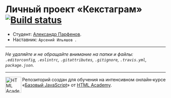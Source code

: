﻿# Личный проект «Кекстаграм» [![Build status][travis-image]][travis-url]

* Студент: [Александр Парфенов](https://up.htmlacademy.ru/javascript/11/user/193690).
* Наставник: `Арсений Ильяшов `.

---

_Не удаляйте и не обращайте внимание на папки и файлы:_<br>
_`.editorconfig`, `.eslintrc`, `.gitattributes`, `.gitignore`, `.travis.yml`, `package.json`._

---

<a href="https://htmlacademy.ru/intensive/javascript"><img align="left" width="50" height="50" title="HTML Academy" src="https://up.htmlacademy.ru/static/img/intensive/javascript/logo-for-github.svg"></a>

Репозиторий создан для обучения на интенсивном онлайн‑курсе «[Базовый JavaScript](https://htmlacademy.ru/intensive/javascript)» от [HTML Academy](https://htmlacademy.ru).

[travis-image]: https://travis-ci.org/htmlacademy-javascript/193690-kekstagram.svg?branch=master
[travis-url]: https://travis-ci.org/htmlacademy-javascript/193690-kekstagram
